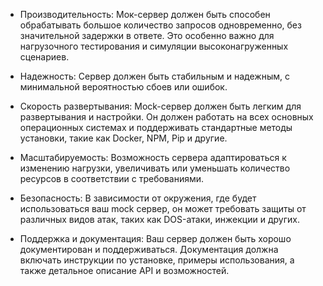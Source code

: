 - Производительность: Мок-сервер должен быть способен обрабатывать большое количество запросов одновременно, без
  значительной задержки в ответе. Это особенно важно для нагрузочного тестирования и симуляции высоконагруженных
  сценариев.

- Надежность: Сервер должен быть стабильным и надежным, с минимальной вероятностью сбоев или ошибок.

- Скорость развертывания: Mock-сервер должен быть легким для развертывания и настройки. Он должен работать на всех
  основных операционных системах и поддерживать стандартные методы установки, такие как Docker, NPM, Pip и другие.

- Масштабируемость: Возможность сервера адаптироваться к изменению нагрузки, увеличивать или уменьшать количество
  ресурсов в соответствии с требованиями.

- Безопасность: В зависимости от окружения, где будет использоваться ваш mock сервер, он может требовать защиты от
  различных видов атак, таких как DOS-атаки, инжекции и других.

- Поддержка и документация: Ваш сервер должен быть хорошо документирован и поддерживаться. Документация должна включать
  инструкции по установке, примеры использования, а также детальное описание API и возможностей.